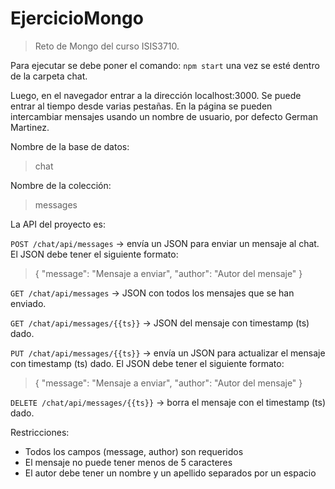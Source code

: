 
# EjercicioMongo

> Reto de Mongo del curso ISIS3710.

Para ejecutar se debe poner el comando: `npm start` una vez se esté dentro de la carpeta chat.

Luego, en el navegador entrar a la dirección localhost:3000. Se puede entrar al tiempo desde varias pestañas. En la página se pueden intercambiar mensajes usando un nombre de usuario, por defecto German Martinez.

Nombre de la base de datos: 

> chat

Nombre de la colección: 

> messages

La API del proyecto es:

`POST /chat/api/messages` -> envía un JSON para enviar un mensaje al chat. El JSON debe tener el siguiente formato:

> { "message": "Mensaje a enviar", "author": "Autor del mensaje" }

`GET /chat/api/messages` -> JSON con todos los mensajes que se han enviado.

`GET /chat/api/messages/{{ts}}` -> JSON del mensaje con timestamp (ts) dado.

`PUT /chat/api/messages/{{ts}}` -> envía un JSON para actualizar el mensaje con timestamp (ts) dado. El JSON debe tener el siguiente formato:

> { "message": "Mensaje a enviar", "author": "Autor del mensaje" }

`DELETE /chat/api/messages/{{ts}}` -> borra el mensaje con el timestamp (ts) dado.

Restricciones:

- Todos los campos (message, author) son requeridos
- El mensaje no puede tener menos de 5 caracteres
- El autor debe tener un nombre y un apellido separados por un espacio
